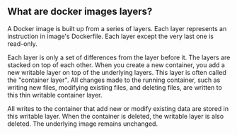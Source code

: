 ## What are docker images layers?
A Docker image is built up from a series of layers. Each layer represents an instruction in image's Dockerfile. Each layer except the very last one is read-only. 

Each layer is only a set of differences from the layer before it. The layers are stacked on top of each other. When you create a new container, you add a new writable layer on top of the underlying layers. This layer is often called the "container layer". All changes made to the running container, such as writing new files, modifying existing files, and deleting files, are written to this thin writable container layer. 

All writes to the container that add new or modify existing data are stored in this writable layer. When the container is deleted, the writable layer is also deleted. The underlying image remains unchanged.
